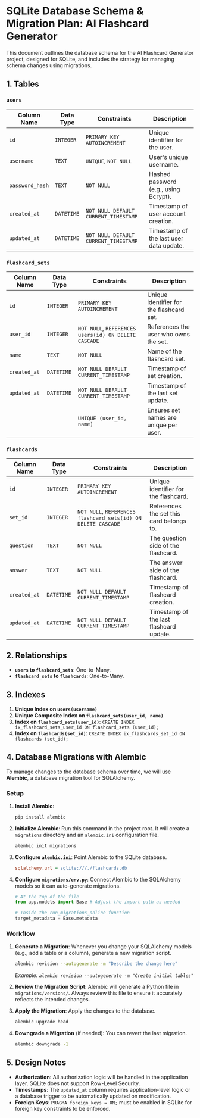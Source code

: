 # SQLite Database Schema & Migration Plan: AI Flashcard Generator

This document outlines the database schema for the AI Flashcard Generator project, designed for SQLite, and includes the strategy for managing schema changes using migrations.

## 1. Tables

### `users`
| Column Name     | Data Type | Constraints                               | Description                              |
|-----------------|-----------|-------------------------------------------|------------------------------------------|
| `id`            | `INTEGER` | `PRIMARY KEY AUTOINCREMENT`               | Unique identifier for the user.          |
| `username`      | `TEXT`    | `UNIQUE`, `NOT NULL`                      | User's unique username.                  |
| `password_hash` | `TEXT`    | `NOT NULL`                                | Hashed password (e.g., using Bcrypt).    |
| `created_at`    | `DATETIME`| `NOT NULL DEFAULT CURRENT_TIMESTAMP`      | Timestamp of user account creation.      |
| `updated_at`    | `DATETIME`| `NOT NULL DEFAULT CURRENT_TIMESTAMP`      | Timestamp of the last user data update.  |

### `flashcard_sets`
| Column Name  | Data Type | Constraints                                                              | Description                               |
|--------------|-----------|--------------------------------------------------------------------------|-------------------------------------------|
| `id`         | `INTEGER` | `PRIMARY KEY AUTOINCREMENT`                                              | Unique identifier for the flashcard set.  |
| `user_id`    | `INTEGER` | `NOT NULL`, `REFERENCES users(id) ON DELETE CASCADE`                     | References the user who owns the set.     |
| `name`       | `TEXT`    | `NOT NULL`                                                               | Name of the flashcard set.                |
| `created_at` | `DATETIME`| `NOT NULL DEFAULT CURRENT_TIMESTAMP`                                     | Timestamp of set creation.                |
| `updated_at` | `DATETIME`| `NOT NULL DEFAULT CURRENT_TIMESTAMP`                                     | Timestamp of the last set update.         |
|              |           | `UNIQUE (user_id, name)`                                                 | Ensures set names are unique per user.    |

### `flashcards`
| Column Name  | Data Type | Constraints                                                                | Description                               |
|--------------|-----------|----------------------------------------------------------------------------|-------------------------------------------|
| `id`         | `INTEGER` | `PRIMARY KEY AUTOINCREMENT`                                              | Unique identifier for the flashcard.      |
| `set_id`     | `INTEGER` | `NOT NULL`, `REFERENCES flashcard_sets(id) ON DELETE CASCADE`            | References the set this card belongs to.  |
| `question`   | `TEXT`    | `NOT NULL`                                                                 | The question side of the flashcard.       |
| `answer`     | `TEXT`    | `NOT NULL`                                                                 | The answer side of the flashcard.         |
| `created_at` | `DATETIME`| `NOT NULL DEFAULT CURRENT_TIMESTAMP`                                     | Timestamp of flashcard creation.          |
| `updated_at` | `DATETIME`| `NOT NULL DEFAULT CURRENT_TIMESTAMP`                                     | Timestamp of the last flashcard update.   |

## 2. Relationships

-   **`users` to `flashcard_sets`**: One-to-Many.
-   **`flashcard_sets` to `flashcards`**: One-to-Many.

## 3. Indexes

1.  **Unique Index on `users(username)`**
2.  **Unique Composite Index on `flashcard_sets(user_id, name)`**
3.  **Index on `flashcard_sets(user_id)`**: `CREATE INDEX ix_flashcard_sets_user_id ON flashcard_sets (user_id);`
4.  **Index on `flashcards(set_id)`**: `CREATE INDEX ix_flashcards_set_id ON flashcards (set_id);`

## 4. Database Migrations with Alembic

To manage changes to the database schema over time, we will use **Alembic**, a database migration tool for SQLAlchemy.

### Setup

1.  **Install Alembic**:
    ```sh
    pip install alembic
    ```

2.  **Initialize Alembic**:
    Run this command in the project root. It will create a `migrations` directory and an `alembic.ini` configuration file.
    ```sh
    alembic init migrations
    ```

3.  **Configure `alembic.ini`**:
    Point Alembic to the SQLite database.
    ```ini
    sqlalchemy.url = sqlite:///./flashcards.db
    ```

4.  **Configure `migrations/env.py`**:
    Connect Alembic to the SQLAlchemy models so it can auto-generate migrations.
    ```python
    # At the top of the file
    from app.models import Base # Adjust the import path as needed

    # Inside the run_migrations_online function
    target_metadata = Base.metadata
    ```

### Workflow

1.  **Generate a Migration**:
    Whenever you change your SQLAlchemy models (e.g., add a table or a column), generate a new migration script.
    ```sh
    alembic revision --autogenerate -m "Describe the change here"
    ```
    *Example: `alembic revision --autogenerate -m "Create initial tables"`*

2.  **Review the Migration Script**:
    Alembic will generate a Python file in `migrations/versions/`. Always review this file to ensure it accurately reflects the intended changes.

3.  **Apply the Migration**:
    Apply the changes to the database.
    ```sh
    alembic upgrade head
    ```

4.  **Downgrade a Migration** (if needed):
    You can revert the last migration.
    ```sh
    alembic downgrade -1
    ```

## 5. Design Notes

-   **Authorization**: All authorization logic will be handled in the application layer. SQLite does not support Row-Level Security.
-   **Timestamps**: The `updated_at` column requires application-level logic or a database trigger to be automatically updated on modification.
-   **Foreign Keys**: `PRAGMA foreign_keys = ON;` must be enabled in SQLite for foreign key constraints to be enforced.